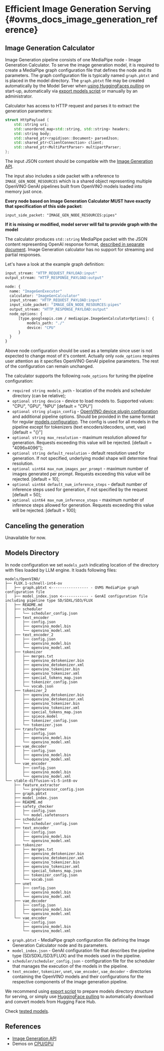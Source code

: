 # Efficient Image Generation Serving {#ovms_docs_image_generation_reference}

## Image Generation Calculator
Image Generation pipeline consists of one MediaPipe node - Image Generation Calculator. To serve the image generation model, it is required to create a MediaPipe graph configuration file that defines the node and its parameters. The graph configuration file is typically named `graph.pbtxt` and is placed in the model directory.
The `graph.pbtxt` file may be created automatically by the Model Server when [using HuggingFaces pulling](../pull_hf_models.md) on start-up, automatically via [export models script](../../demos/common/export_models/) or manually by an administrator.

Calculator has access to HTTP request and parses it to extract the generation parameters:
```cpp
struct HttpPayload {
    std::string uri;
    std::unordered_map<std::string, std::string> headers;
    std::string body;
    std::shared_ptr<rapidjson::Document> parsedJson;
    std::shared_ptr<ClientConnection> client;
    std::shared_ptr<MultiPartParser> multipartParser;
};
```

The input JSON content should be compatible with the [Image Generation API](../model_server_rest_api_image_generation.md).

The input also includes a side packet with a reference to `IMAGE_GEN_NODE_RESOURCES` which is a shared object representing multiple OpenVINO GenAI pipelines built from OpenVINO models loaded into memory just once.

**Every node based on Image Generation Calculator MUST have exactly that specification of this side packet:**

`input_side_packet: "IMAGE_GEN_NODE_RESOURCES:pipes"`

**If it is missing or modified, model server will fail to provide graph with the model**

The calculator produces `std::string` MediaPipe packet with the JSON content representing OpenAI response format, [described in separate document](../model_server_rest_api_image_generation.md). Image Generation calculator has no support for streaming and partial responses.

Let's have a look at the example graph definition:
```protobuf
input_stream: "HTTP_REQUEST_PAYLOAD:input"
output_stream: "HTTP_RESPONSE_PAYLOAD:output"

node: {
  name: "ImageGenExecutor"
  calculator: "ImageGenCalculator"
  input_stream: "HTTP_REQUEST_PAYLOAD:input"
  input_side_packet: "IMAGE_GEN_NODE_RESOURCES:pipes"
  output_stream: "HTTP_RESPONSE_PAYLOAD:output"
  node_options: {
      [type.googleapis.com / mediapipe.ImageGenCalculatorOptions]: {
          models_path: "./"
          device: "CPU"
      }
  }
}
```

Above node configuration should be used as a template since user is not expected to change most of it's content. Actually only `node_options` requires user attention as it specifies OpenVINO GenAI pipeline parameters. The rest of the configuration can remain unchanged.

The calculator supports the following `node_options` for tuning the pipeline configuration:
-    `required string models_path` - location of the models and scheduler directory (can be relative);
-    `optional string device` - device to load models to. Supported values: "CPU", "GPU", "NPU" [default = "CPU"]
-    `optional string plugin_config` - [OpenVINO device plugin configuration](https://docs.openvino.ai/2025/openvino-workflow/running-inference/inference-devices-and-modes.html) and additional pipeline options. Should be provided in the same format for regular [models configuration](../parameters.md#model-configuration-options). The config is used for all models in the pipeline except for tokenizers (text encoders/decoders, unet, vae) [default = "{}"]
-    `optional string max_resolution` - maximum resolution allowed for generation. Requests exceeding this value will be rejected. [default = "4096x4096"];
-    `optional string default_resolution` - default resolution used for generation. If not specified, underlying model shape will determine final resolution.
-    `optional uint64 max_num_images_per_prompt` - maximum number of images generated per prompt. Requests exceeding this value will be rejected. [default = 10];
-    `optional uint64 default_num_inference_steps` - default number of inference steps used for generation, if not specified by the request [default = 50];
-    `optional uint64 max_num_inference_steps` - maximum number of inference steps allowed for generation. Requests exceeding this value will be rejected. [default = 100];


## Canceling the generation

Unavailable for now.

## Models Directory

In node configuration we set `models_path` indicating location of the directory with files loaded by LLM engine. It loads following files:

```
models/OpenVINO/
├── FLUX.1-schnell-int4-ov
│   ├── graph.pbtxt <----------------- - OVMS MediaPipe graph configuration file
│   ├── model_index.json <------------ - GenAI configuration file including pipeline type SD/SDXL/SD3/FLUX
│   ├── README.md
│   ├── scheduler
│   │   └── scheduler_config.json
│   ├── text_encoder
│   │   ├── config.json
│   │   ├── openvino_model.bin
│   │   └── openvino_model.xml
│   ├── text_encoder_2
│   │   ├── config.json
│   │   ├── openvino_model.bin
│   │   └── openvino_model.xml
│   ├── tokenizer
│   │   ├── merges.txt
│   │   ├── openvino_detokenizer.bin
│   │   ├── openvino_detokenizer.xml
│   │   ├── openvino_tokenizer.bin
│   │   ├── openvino_tokenizer.xml
│   │   ├── special_tokens_map.json
│   │   ├── tokenizer_config.json
│   │   └── vocab.json
│   ├── tokenizer_2
│   │   ├── openvino_detokenizer.bin
│   │   ├── openvino_detokenizer.xml
│   │   ├── openvino_tokenizer.bin
│   │   ├── openvino_tokenizer.xml
│   │   ├── special_tokens_map.json
│   │   ├── spiece.model
│   │   ├── tokenizer_config.json
│   │   └── tokenizer.json
│   ├── transformer
│   │   ├── config.json
│   │   ├── openvino_model.bin
│   │   └── openvino_model.xml
│   ├── vae_decoder
│   │   ├── config.json
│   │   ├── openvino_model.bin
│   │   └── openvino_model.xml
│   └── vae_encoder
│       ├── config.json
│       ├── openvino_model.bin
│       └── openvino_model.xml
└── stable-diffusion-v1-5-int8-ov
    ├── feature_extractor
    │   └── preprocessor_config.json
    ├── graph.pbtxt
    ├── model_index.json
    ├── README.md
    ├── safety_checker
    │   ├── config.json
    │   └── model.safetensors
    ├── scheduler
    │   └── scheduler_config.json
    ├── text_encoder
    │   ├── config.json
    │   ├── openvino_model.bin
    │   └── openvino_model.xml
    ├── tokenizer
    │   ├── merges.txt
    │   ├── openvino_detokenizer.bin
    │   ├── openvino_detokenizer.xml
    │   ├── openvino_tokenizer.bin
    │   ├── openvino_tokenizer.xml
    │   ├── special_tokens_map.json
    │   ├── tokenizer_config.json
    │   └── vocab.json
    ├── unet
    │   ├── config.json
    │   ├── openvino_model.bin
    │   └── openvino_model.xml
    ├── vae_decoder
    │   ├── config.json
    │   ├── openvino_model.bin
    │   └── openvino_model.xml
    └── vae_encoder
        ├── config.json
        ├── openvino_model.bin
        └── openvino_model.xml

```

- `graph.pbtxt` - MediaPipe graph configuration file defining the Image Generation Calculator node and its parameters.
- `model_index.json` - GenAI configuration file that describes the pipeline type (SD/SDXL/SD3/FLUX) and the models used in the pipeline.
- `scheduler/scheduler_config.json` - configuration file for the scheduler that manages the execution of the models in the pipeline.
- `text_encoder`, `tokenizer`, `unet`, `vae_encoder`, `vae_decoder` - directories containing the OpenVINO models and their configurations for the respective components of the image generation pipeline.

We recommend using [export script](../../demos/common/export_models/README.md) to prepare models directory structure for serving, or simply use [HuggingFace pulling](../pull_hf_models.md) to automatically download and convert models from Hugging Face Hub.

Check [tested models](https://github.com/openvinotoolkit/openvino.genai/blob/master/tests/python_tests/models/real_models).

## References
- [Image Generation API](../model_server_rest_api_image_generation.md)
- Demos on [CPU/GPU](../../demos/image_generation/README.md)
